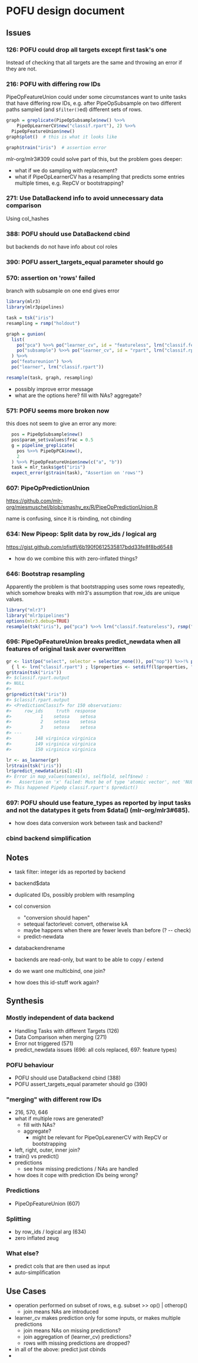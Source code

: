 # POFU design document

## Issues

### 126: POFU could drop all targets except first task's one

Instead of checking that all targets are the same and throwing an error if they are not.

### 216: POFU with differing row IDs

PipeOpFeatureUnion could under some circumstances want to unite tasks that have differing row IDs, e.g. after PipeOpSubsample on two different paths sampled (and `$filter()`ed) different sets of rows.

```r
graph = greplicate(PipeOpSubsample$new() %>>%
    PipeOpLearnerCV$new("classif.rpart"), 2) %>>%
  PipeOpFeatureUnion$new()
graph$plot()  # this is what it looks like

graph$train("iris")  # assertion error
```
mlr-org/mlr3#309 could solve part of this, but the problem goes deeper:
* what if we do sampling with replacement?
* what if PipeOpLearnerCV has a resampling that predicts some entries multiple times, e.g. RepCV or bootstrapping?

### 271: Use DataBackend info to avoid unnecessary data comparison

Using col_hashes

### 388: POFU should use DataBackend cbind

but backends do not have info about col roles

### 390: POFU assert_targets_equal parameter should go

### 570: assertion on 'rows' failed

branch with subsample on one end gives error

```r
library(mlr3)
library(mlr3pipelines)

task = tsk("iris")
resampling = rsmp("holdout")

graph = gunion(
  list(
    po("pca") %>>% po("learner_cv", id = "featureless", lrn("classif.featureless")),
    po("subsample") %>>% po("learner_cv", id = "rpart", lrn("classif.rpart")))
  ) %>>%
  po("featureunion") %>>%
  po("learner", lrn("classif.rpart"))

resample(task, graph, resampling)

```

- possibly improve error message
- what are the options here? fill with NAs? aggregate?

### 571: POFU seems more broken now

this does not seem to give an error any more:

```r
  pos = PipeOpSubsample$new()
  pos$param_set$values$frac = 0.5
  g = pipeline_greplicate(
    pos %>>% PipeOpPCA$new(),
    2
  ) %>>% PipeOpFeatureUnion$new(c("a", "b"))
  task = mlr_tasks$get("iris")
  expect_error(g$train(task), "Assertion on 'rows'")
```


### 607: PipeOpPredictionUnion

https://github.com/mlr-org/miesmuschel/blob/smashy_ex/R/PipeOpPredictionUnion.R

name is confusing, since it is rbinding, not cbinding

### 634:  New Pipeop: Split data by row_ids / logical arg

https://gist.github.com/pfistfl/6b190f0612535817bdd33fe8f8bd6548

- how do we combine this with zero-inflated things?

### 646: Bootstrap resampling

Apparently the problem is that bootstrapping uses some rows repeatedly, which somehow breaks with mlr3's assumption that row_ids are unique values.

```r
library("mlr3")
library("mlr3pipelines")
options(mlr3.debug=TRUE)
resample(tsk("iris"), po("pca") %>>% lrn("classif.featureless"), rsmp("bootstrap"))
```


### 696: PipeOpFeatureUnion breaks predict_newdata when all features of original task aver overwritten


```r
gr <- list(po("select", selector = selector_none()), po("nop")) %>>!% po("featureunion", innum = c("a", "")) %>>!%
  { l <- lrn("classif.rpart") ; l$properties <- setdiff(l$properties, "missings") ; l }
gr$train(tsk("iris"))
#> $classif.rpart.output
#> NULL
#>
gr$predict(tsk("iris"))
#> $classif.rpart.output
#> <PredictionClassif> for 150 observations:
#>     row_ids     truth  response
#>           1    setosa    setosa
#>           2    setosa    setosa
#>           3    setosa    setosa
#> ---
#>         148 virginica virginica
#>         149 virginica virginica
#>         150 virginica virginica

lr <- as_learner(gr)
lr$train(tsk("iris"))
lr$predict_newdata(iris[1:4])
#> Error in map_values(names(x), self$old, self$new) :
#>   Assertion on 'x' failed: Must be of type 'atomic vector', not 'NULL'.
#> This happened PipeOp classif.rpart's $predict()
```

### 697: POFU should use feature_types as reported by input tasks and not the datatypes it gets from $data() (mlr-org/mlr3#685).

- how does data conversion work between task and backend?

### cbind backend simplification

## Notes

- task filter: integer ids as reported by backend
- backend$data
- duplicated IDs, possibly problem with resampling
- col conversion
  - "conversion should hapen"
  - setequal factorlevel: convert, otherwise kA
  - maybe happens when there are fewer levels than before (? -- check)
  - predict-newdata

- databackendrename
- backends are read-only, but want to be able to copy / extend
- do we want one multicbind, one join?
- how does this id-stuff work again?

## Synthesis

### Mostly independent of data backend

- Handling Tasks with different Targets (126)
- Data Comparison when merging (271)
- Error not triggered (571)
- predict_newdata issues (696: all cols replaced, 697: feature types)

### POFU behaviour

- POFU should use DataBackend cbind (388)
- POFU assert_targets_equal parameter should go (390)

### "merging" with different row IDs

- 216, 570, 646
- what if multiple rows are generated?
  - fill with NAs?
  - aggregate?
    - might be relevant for PipeOpLearenerCV with RepCV or bootstrapping
- left, right, outer, inner join?
- train() vs predict()
- predictions
  - see how missing predictions / NAs are handled
- how does it cope with prediction IDs being wrong?

### Predictions

- PipeOpFeatureUnion (607)

### Splitting

- by row_ids / logical arg (634)
- zero inflated zeug

### What else?

- predict cols that are then used as input
- auto-simplification

## Use Cases

 - operation performed on subset of rows, e.g. subset >> op() | otherop()
   - join means NAs are introduced
 - learner_cv makes prediction only for some inputs, or makes multiple predictions
   - join means NAs on missing predictions?
   - join aggregation of (learner_cv) predictions?
   - rows with missing predictions are dropped?
 - in all of the above: predict just cbinds
 -
